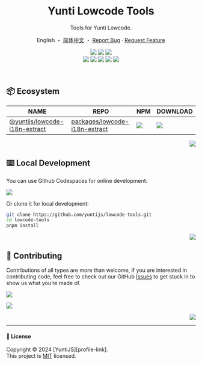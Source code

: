 <div align="center">

<a name="readme-top"></a>

<h1 align="center">Yunti Lowcode Tools</h1>

Tools for Yunti Lowcode.

English ・ [简体中文](./README.zh-CN.md) ・ [Report Bug][github-issues-link] · [Request Feature][github-issues-link]

<!-- SHIELD GROUP -->

[![][github-release-shield]][github-release-link]
[![][github-releasedate-shield]][github-releasedate-link]
[![][github-action-release-shield]][github-action-release-link]<br/>
[![][github-contributors-shield]][github-contributors-link]
[![][github-forks-shield]][github-forks-link]
[![][github-stars-shield]][github-stars-link]
[![][github-issues-shield]][github-issues-link]
[![][github-license-shield]][github-license-link]

</div>

<br/>

## 📦 Ecosystem

| NAME                                              | REPO                                                 | NPM                                          | DOWNLOAD                   |
| ------------------------------------------------- | ---------------------------------------------------- | -------------------------------------------- | -------------------------- |
| [@yuntijs/lowcode-i18n-extract][i18n-extract-url] | [packages/lowcode-i18n-extract][i18n-extract-github] | [![][i18n-extract-shield]][i18n-extract-url] | ![][i18n-extract-download] |

<div align="right">

[![][back-to-top]](#readme-top)

</div>

## ⌨️ Local Development

You can use Github Codespaces for online development:

[![][github-codespace-shield]][github-codespace-link]

Or clone it for local development:

```bash
git clone https://github.com/yuntijs/lowcode-tools.git
cd lowcode-tools
pnpm install
```

<div align="right">

[![][back-to-top]](#readme-top)

</div>

## 🤝 Contributing

Contributions of all types are more than welcome, if you are interested in contributing code, feel free to check out our GitHub [Issues][github-issues-link] to get stuck in to show us what you’re made of.

[![][pr-welcome-shield]][pr-welcome-link]

[![][github-contrib-shield]][github-contrib-link]

<div align="right">

[![][back-to-top]](#readme-top)

</div>

---

#### 📝 License

Copyright © 2024 \[YuntiJS]\[profile-link]. <br />
This project is [MIT](./LICENSE) licensed.

<!-- LINK GROUP -->

[back-to-top]: https://img.shields.io/badge/-BACK_TO_TOP-151515?style=flat-square
[github-action-release-link]: https://github.com/yuntijs/lowcode-tools/actions/workflows/release.yml
[github-action-release-shield]: https://img.shields.io/github/actions/workflow/status/yuntijs/lowcode-tools/release.yml?label=release&labelColor=black&logo=githubactions&logoColor=white&style=flat-square
[github-codespace-link]: https://codespaces.new/yuntijs/lowcode-tools
[github-codespace-shield]: https://github.com/codespaces/badge.svg
[github-contrib-link]: https://github.com/yuntijs/lowcode-tools/graphs/contributors
[github-contrib-shield]: https://contrib.rocks/image?repo=yuntijs%2Flowcode-tools
[github-contributors-link]: https://github.com/yuntijs/lowcode-tools/graphs/contributors
[github-contributors-shield]: https://img.shields.io/github/contributors/yuntijs/lowcode-tools?color=c4f042&labelColor=black&style=flat-square
[github-forks-link]: https://github.com/yuntijs/lowcode-tools/network/members
[github-forks-shield]: https://img.shields.io/github/forks/yuntijs/lowcode-tools?color=8ae8ff&labelColor=black&style=flat-square
[github-issues-link]: https://github.com/yuntijs/lowcode-tools/issues
[github-issues-shield]: https://img.shields.io/github/issues/yuntijs/lowcode-tools?color=ff80eb&labelColor=black&style=flat-square
[github-license-link]: https://github.com/yuntijs/lowcode-tools/blob/main/LICENSE
[github-license-shield]: https://img.shields.io/github/license/yuntijs/lowcode-tools?color=white&labelColor=black&style=flat-square
[github-release-link]: https://github.com/yuntijs/lowcode-tools/releases
[github-release-shield]: https://img.shields.io/github/v/release/yuntijs/lowcode-tools?color=369eff&labelColor=black&logo=github&style=flat-square
[github-releasedate-link]: https://github.com/yuntijs/lowcode-tools/releases
[github-releasedate-shield]: https://img.shields.io/github/release-date/yuntijs/lowcode-tools?labelColor=black&style=flat-square
[github-stars-link]: https://github.com/yuntijs/lowcode-tools/network/stargazers
[github-stars-shield]: https://img.shields.io/github/stars/yuntijs/lowcode-tools?color=ffcb47&labelColor=black&style=flat-square
[i18n-extract-download]: https://img.shields.io/npm/dt/@yuntijs/lowcode-i18n-extract?labelColor=black&style=flat-square
[i18n-extract-github]: https://github.com/yuntijs/lowcode-tools/tree/master/packages/lowcode-i18n-extract/README.md
[i18n-extract-shield]: https://img.shields.io/npm/v/@yuntijs/lowcode-i18n-extract?color=369eff&labelColor=black&logo=npm&logoColor=white&style=flat-square
[i18n-extract-url]: https://www.npmjs.com/package/@yuntijs/lowcode-i18n-extract
[pr-welcome-link]: https://github.com/yuntijs/lowcode-tools/pulls
[pr-welcome-shield]: https://img.shields.io/badge/☁️_pr_welcome-%E2%86%92-ffcb47?labelColor=black&style=for-the-badge
